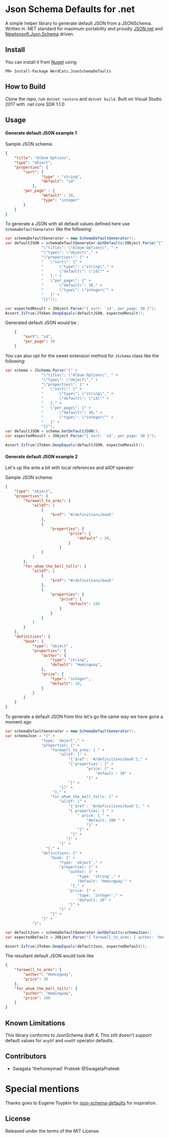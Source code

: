 # Json Schema Defaults for .net
A simple helper library to generate default JSON from a JSONSchema. Written in .NET standard for maximum portability and proudly [JSON.net](https://github.com/JamesNK/Newtonsoft.Json) and [Newtonsoft.Json.Schema](https://github.com/JamesNK/Newtonsoft.Json.Schema) driven.

## Install
You can install it from [Nuget](https://www.nuget.org/packages/NerdCats.JsonSchemaDefaults/) using

```
PM> Install-Package NerdCats.JsonSchemaDefaults
```

## How to Build
Clone the repo, run `dotnet restore` and `dotnet build`. Built on Visual Studio 2017 with .net core SDK 1.1.0

## Usage

#### Generate default JSON example 1
Sample JSON schema:

```json
{
    "title": "Album Options",
    "type": "object",
    "properties": {
        "sort": {
                "type" : "string",
                "default": "id"
            },
        "per_page" : {
                "default" : 30,
                "type": "integer"
        }
    }
}
```

To generate a JSON with all default values defined here use `SchemaDefaultGenerator` like the following:

```csharp
var schemaDefaultGenerator = new SchemaDefaultGenerator();
var defaultJSON = schemaDefaultGenerator.GetDefaults(JObject.Parse("{" +
                "\"title\": \"Album Options\", " +
                "\"type\": \"object\"," +
                "\"properties\": {" +
                "   \"sort\": {" +
                "       \"type\": \"string\"," +
                "       \"default\": \"id\"" +
                "   }," +
                "   \"per_page\": {" +
                "       \"default\": 30," +
                "       \"type\": \"integer\"" +
                "   }" +
                "}}"));

var expectedResult = JObject.Parse("{ sort: 'id', per_page: 30 }");
Assert.IsTrue(JToken.DeepEquals(defaultJSON, expectedResult));
```

Generated default JSON would be :

```json
    {
        "sort": "id",
        "per_page": 30
    }
```

You can also opt for the sweet extension method for `JSchema` class like the following:

```csharp
var schema = JSchema.Parse("{" +
                "\"title\": \"Album Options\", " +
                "\"type\": \"object\"," +
                "\"properties\": {" +
                "   \"sort\": {" +
                "       \"type\": \"string\"," +
                "       \"default\": \"id\"" +
                "   }," +
                "   \"per_page\": {" +
                "       \"default\": 30," +
                "       \"type\": \"integer\"" +
                "   }" +
                "}}");
var defaultJSON = schema.GetDefaultJSON();
var expectedResult = JObject.Parse("{ sort: 'id', per_page: 30 }");

Assert.IsTrue(JToken.DeepEquals(defaultJSON, expectedResult));
```

#### Generate default JSON example 2

Let's up the ante a bit with local references and allOf operator

Sample JSON schema:

```json
{
    "type": "object",
    "properties": {
        "farewell_to_arms": {
            "allOf": [
                {
                    "$ref": "#/definitions/book"
                },
                {
                    "properties": {
                            "price": {
                                "default" : 30,
                            }
                        }
                }
            ]
        },
        "for_whom_the_bell_tolls": {
            "allOf": [
                {
                    "$ref": "#/definitions/book"
                },
                {
                    "properties": {
                        "price": {
                            "default": 100
                        }
                    }
                }
            ]
        }
    },
    "definitions": {
        "book": {
            "type": "object" ,
            "properties": {
                "author": {
                    "type": "string",
                    "default": "Hemingway",
                },
                "price": {
                    "type": "integer",
                    "default": 10,
                }
            }
        }
    }
}
```

To generate a default JSON from this let's go the same way we have gone a moment ago

```csharp
var schemaDefaultGenerator = new SchemaDefaultGenerator();
var schemaJson = "{" +
                "type: 'object'," +
                "properties: {" +
                    "farewell_to_arms: { " +
                        "allOf: [" +
                            "{'$ref': '#/definitions/book'}," +
                            "{'properties': {" +
                                    "price: {" +
                                        "default : 30" +
                                    "}" +
                            "}" +
                        "}]" +
                     "}," +
                    "for_whom_the_bell_tolls: {" +
                        "allOf: [" +
                            "{'$ref': '#/definitions/book'}, " +
                            "{ properties: { " +
                                " price: { " +
                                    "default: 100 " +
                                    "}" +
                                "}" +
                             "}" +
                           "]" +
                        "}" +
                  "}," +
                "definitions: {" +
                    "book: {" +
                        "type: 'object'," +
                        "properties: {" +
                            "author: {" +
                                "type: 'string'," +
                                "default: 'Hemingway'" +
                             "}," +
                            "price: {" +
                                "type: 'integer'," +
                                "default: 10" +
                            "}" +
                        "}" +
                    "}" +
                "}" +
            "}";

var defaultJson = schemaDefaultGenerator.GetDefaults(schemaJson);
var expectedDefault = JObject.Parse("{ farewell_to_arms: { author: 'Hemingway', price: 30 }, for_whom_the_bell_tolls: { author: 'Hemingway', price: 100 } }");

Assert.IsTrue(JToken.DeepEquals(defaultJson, expectedDefault));
```
The resultant default JSON would look like

```json
{
    "farewell_to_arms": {
        "author": "Hemingway",
        "price": 30
    },
    "for_whom_the_bell_tolls": {
        "author": "Hemingway",
        "price": 100
    }
}
```

## Known Limitations
This library conforms to JsonSchema draft 4. This still doesn't support default values for `anyOf` and `oneOf` operator defaults.

## Contributors

* Swagata 'thehoneymad' Prateek @SwagataPrateek

# Special mentions
Thanks goes to Eugene Tsypkin for [json-schema-defaults](https://github.com/chute/json-schema-defaults) for inspiration.


## License
Released under the terms of the MIT License.
